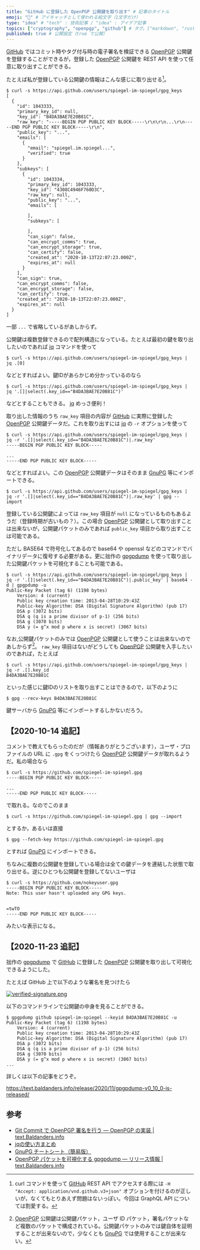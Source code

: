 ```yaml
---
title: "GitHub に登録した OpenPGP 公開鍵を取り出す" # 記事のタイトル
emoji: "🔐" # アイキャッチとして使われる絵文字（1文字だけ）
type: "idea" # "tech" : 技術記事 / "idea" : アイデア記事
topics: ["cryptography", "openpgp", "github"] # タグ。["markdown", "rust", "aws"] のように指定する
published: true # 公開設定（true で公開）
---
```


[GitHub] ではコミット時やタグ付与時の電子署名を検証できる [OpenPGP] 公開鍵を登録することができるが，登録した [OpenPGP] 公開鍵を REST API を使って任意に取り出すことができる。

たとえば私が登録している公開鍵の情報はこんな感じに取り出せる[^h1]。

[^h1]: curl コマンドを使って [GitHub] REST API でアクセスする際には `-H "Accept: application/vnd.github.v3+json"` オプションを付けるのが正しいが，なくてもとりあえず問題はないっぽい。今回は GraphQL API については割愛する。

```
$ curl -s https://api.github.com/users/spiegel-im-spiegel/gpg_keys
[
  {
    "id": 1043333,
    "primary_key_id": null,
    "key_id": "B4DA3BAE7E20B81C",
    "raw_key": "-----BEGIN PGP PUBLIC KEY BLOCK-----\r\n\r\n...\r\n-----END PGP PUBLIC KEY BLOCK-----\r\n",
    "public_key": "...",
    "emails": [
      {
        "email": "spiegel.im.spiegel...",
        "verified": true
      }
    ],
    "subkeys": [
      {
        "id": 1043334,
        "primary_key_id": 1043333,
        "key_id": "4308C4946F760D3C",
        "raw_key": null,
        "public_key": "...",
        "emails": [

        ],
        "subkeys": [

        ],
        "can_sign": false,
        "can_encrypt_comms": true,
        "can_encrypt_storage": true,
        "can_certify": false,
        "created_at": "2020-10-13T22:07:23.000Z",
        "expires_at": null
      }
    ],
    "can_sign": true,
    "can_encrypt_comms": false,
    "can_encrypt_storage": false,
    "can_certify": true,
    "created_at": "2020-10-13T22:07:23.000Z",
    "expires_at": null
  }
]
```

一部 `...` で省略しているがあしからず。

公開鍵は複数登録できるので配列構造になっている。たとえば最初の鍵を取り出したいのであれば [jq] コマンドを使って

```
$ curl -s https://api.github.com/users/spiegel-im-spiegel/gpg_keys | jq .[0]
```

などとすればよい。鍵IDがあらかじめ分かっているのなら

```
$ curl -s https://api.github.com/users/spiegel-im-spiegel/gpg_keys | jq '.[]|select(.key_id=="B4DA3BAE7E20B81C")'
```

などとすることもできる。 [jq] めっさ便利！

取り出した情報のうち `raw_key` 項目の内容が [GitHub] に実際に登録した [OpenPGP] 公開鍵データだ。これを取り出すには [jq] の `-r` オプションを使って

```
$ curl -s https://api.github.com/users/spiegel-im-spiegel/gpg_keys | jq -r '.[]|select(.key_id=="B4DA3BAE7E20B81C")|.raw_key'
-----BEGIN PGP PUBLIC KEY BLOCK-----

...
-----END PGP PUBLIC KEY BLOCK-----
```

などとすればよい。この [OpenPGP] 公開鍵データはそのまま [GnuPG] 等にインポートできる。

```
$ curl -s https://api.github.com/users/spiegel-im-spiegel/gpg_keys | jq -r '.[]|select(.key_id=="B4DA3BAE7E20B81C")|.raw_key' | gpg --import
```

登録している公開鍵によっては `raw_key` 項目が `null` になっているものもあるようだ（登録時期が古いもの？）。この場合 [OpenPGP] 公開鍵として取り出すことは出来ないが，公開鍵パケットのみであれば `public_key` 項目から取り出すことは可能である。

ただし BASE64 で符号化してあるので base64 や openssl などのコマンドでバイナリデータに復号する必要がある。更に拙作の [gpgpdump] を使って取り出した公開鍵パケットを可視化することも可能である。

```
$ curl -s https://api.github.com/users/spiegel-im-spiegel/gpg_keys | jq -r '.[]|select(.key_id=="B4DA3BAE7E20B81C")|.public_key' | base64 -d | gpgpdump -u
Public-Key Packet (tag 6) (1198 bytes)
    Version: 4 (current)
    Public key creation time: 2013-04-28T10:29:43Z
    Public-key Algorithm: DSA (Digital Signature Algorithm) (pub 17)
    DSA p (3072 bits)
    DSA q (q is a prime divisor of p-1) (256 bits)
    DSA g (3070 bits)
    DSA y (= g^x mod p where x is secret) (3067 bits)
```

なお,公開鍵パケットのみでは [OpenPGP] 公開鍵として使うことは出来ないのであしからず[^pct1]。 `raw_key` 項目はないがどうしても [OpenPGP] 公開鍵を入手したいのであれば，たとえば

[^pct1]: [OpenPGP] 公開鍵は公開鍵パケット，ユーザ ID パケット，署名パケットなど複数のパケットで構成されている。公開鍵パケットのみでは鍵自体を証明することが出来ないので，少なくとも [GnuPG] では使用することが出来ない。

```
$ curl -s https://api.github.com/users/spiegel-im-spiegel/gpg_keys | jq -r .[].key_id
B4DA3BAE7E20B81C
```

といった感じに鍵IDのリストを取り出すことはできるので，以下のように

```
$ gpg --recv-keys B4DA3BAE7E20B81C
```

鍵サーバから [GnuPG] 等にインポートするしかないだろう。

## 【2020-10-14 追記】

コメントで教えてもらったのだが（情報ありがとうございます），ユーザ・プロファイルの URL に `.gpg` をくっつけたら [OpenPGP] 公開鍵データが取れるようだ。私の場合なら

```
$ curl -s https://github.com/spiegel-im-spiegel.gpg
-----BEGIN PGP PUBLIC KEY BLOCK-----

...
-----END PGP PUBLIC KEY BLOCK-----
```

で取れる。なのでこのまま

```
$ curl -s https://github.com/spiegel-im-spiegel.gpg | gpg --import
```

とするか，あるいは直接

```
$ gpg --fetch-key https://github.com/spiegel-im-spiegel.gpg
```

とすれば [GnuPG] にインポートできる。

ちなみに複数の公開鍵を登録している場合は全ての鍵データを連結した状態で取り出せる。逆にひとつも公開鍵を登録してないユーザは

```
$ curl -s https://github.com/nokeyuser.gpg
-----BEGIN PGP PUBLIC KEY BLOCK-----
Note: This user hasn't uploaded any GPG keys.


=twTO
-----END PGP PUBLIC KEY BLOCK-----
```

みたいな表示になる。

## 【2020-11-23 追記】

拙作の [gpgpdump] で [GitHub] に登録した [OpenPGP] 公開鍵を取り出して可視化できるようにした。

たとえば GitHub 上で以下のような署名を見つけたら

[![verified-signature.png](https://text.baldanders.info/release/2020/11/gpgpdump-v0_10_0-is-released/verified-signature.png)](https://text.baldanders.info/release/2020/11/gpgpdump-v0_10_0-is-released/ "gpgpdump v0.10.0 をリリースした | text.Baldanders.info")

以下のコマンドラインで公開鍵の中身を見ることができる。

```text
$ gpgpdump github spiegel-im-spiegel --keyid B4DA3BAE7E20B81C -u
Public-Key Packet (tag 6) (1198 bytes)
    Version: 4 (current)
    Public key creation time: 2013-04-28T10:29:43Z
    Public-key Algorithm: DSA (Digital Signature Algorithm) (pub 17)
    DSA p (3072 bits)
    DSA q (q is a prime divisor of p-1) (256 bits)
    DSA g (3070 bits)
    DSA y (= g^x mod p where x is secret) (3067 bits)
...
```

詳しくは以下の記事をどうぞ。

https://text.baldanders.info/release/2020/11/gpgpdump-v0_10_0-is-released/

## 参考

- [Git Commit で OpenPGP 署名を行う — OpenPGP の実装 | text.Baldanders.info](https://text.baldanders.info/openpgp/git-commit-with-openpgp-signature/)
- [jqの使い方まとめ](https://zenn.dev/syui/articles/command-json-jq)
- [GnuPG チートシート（簡易版）](https://zenn.dev/spiegel/articles/20200920-gnupg-cheat-sheet)
- [OpenPGP パケットを可視化する gpgpdump — リリース情報 | text.Baldanders.info][gpgpdump]

[GitHub]: https://github.com/
[OpenPGP]: https://tools.ietf.org/html/rfc4880 "RFC 4880 - OpenPGP Message Format"
[GnuPG]: https://www.gnupg.org/ "The GNU Privacy Guard"
[jq]: https://stedolan.github.io/jq/
[gpgpdump]: https://text.baldanders.info/release/gpgpdump/ "OpenPGP パケットを可視化する gpgpdump — リリース情報 | text.Baldanders.info"
<!-- eof -->
